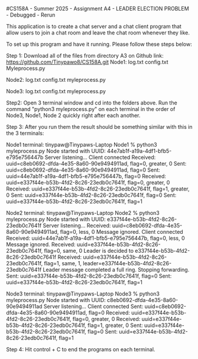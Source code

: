 
#CS158A - Summer 2025 - Assignment
A4 - LEADER ELECTION PROBLEM - Debugged - Rerun

This application is to create a chat server and a chat client program that allow users to join a chat room and leave the chat room whenever they like. 

To set up this program and have it running. Please follow these steps below:

Step 1: Download all of the files from directory A3 on Github link: https://github.com/Tinypawo8/CS158A.git
Node1: 
log.txt
config.txt
Myleprocess.py

Node2:
log.txt
config.txt
myleprocess.py

Node3:
log.txt
config.txt
myleprocess.py

Step2: Open 3 terminal window and cd into the folders above. Run the command "python3 myleprocess.py" on each terminal in the order of Node3, Node1, Node 2 quickly right after each another.

Step 3: After you run them the result should be something similar with this in the 3 terminals:

Node1 terminal: 
tinypaw@Tinypaws-Laptop Node1 % python3 myleprocess.py
Node started with UUID: 44e7ab1f-a19a-4df1-bfb5-e795e756447b
Server listening...
Client connected
Received: uuid=c8eb0692-dfda-4e35-8a60-90e9494911ad, flag=0, greater, 0
Sent: uuid=c8eb0692-dfda-4e35-8a60-90e9494911ad, flag=0
Sent: uuid=44e7ab1f-a19a-4df1-bfb5-e795e756447b, flag=0
Received: uuid=e337f44e-b53b-4fd2-8c26-23edb0c7641f, flag=0, greater, 0
Received: uuid=e337f44e-b53b-4fd2-8c26-23edb0c7641f, flag=1, greater, 0
Sent: uuid=e337f44e-b53b-4fd2-8c26-23edb0c7641f, flag=0
Sent: uuid=e337f44e-b53b-4fd2-8c26-23edb0c7641f, flag=1

Node2 terminal:
tinypaw@Tinypaws-Laptop Node2 % python3 myleprocess.py 
Node started with UUID: e337f44e-b53b-4fd2-8c26-23edb0c7641f
Server listening...
Received: uuid=c8eb0692-dfda-4e35-8a60-90e9494911ad, flag=0, less, 0
Message ignored.
Client connected
Received: uuid=44e7ab1f-a19a-4df1-bfb5-e795e756447b, flag=0, less, 0
Message ignored.
Received: uuid=e337f44e-b53b-4fd2-8c26-23edb0c7641f, flag=0, same, 0
Leader is decided to e337f44e-b53b-4fd2-8c26-23edb0c7641f
Received: uuid=e337f44e-b53b-4fd2-8c26-23edb0c7641f, flag=1, same, 1, leader=e337f44e-b53b-4fd2-8c26-23edb0c7641f
Leader message completed a full ring. Stopping forwarding.
Sent: uuid=e337f44e-b53b-4fd2-8c26-23edb0c7641f, flag=0
Sent: uuid=e337f44e-b53b-4fd2-8c26-23edb0c7641f, flag=1

Node3 terminal:
tinypaw@Tinypaws-Laptop Node3 % python3 myleprocess.py
Node started with UUID: c8eb0692-dfda-4e35-8a60-90e9494911ad
Server listening...
Client connected
Sent: uuid=c8eb0692-dfda-4e35-8a60-90e9494911ad, flag=0
Received: uuid=e337f44e-b53b-4fd2-8c26-23edb0c7641f, flag=0, greater, 0
Received: uuid=e337f44e-b53b-4fd2-8c26-23edb0c7641f, flag=1, greater, 0
Sent: uuid=e337f44e-b53b-4fd2-8c26-23edb0c7641f, flag=0
Sent: uuid=e337f44e-b53b-4fd2-8c26-23edb0c7641f, flag=1

Step 4: Hit control + C to end the programs on each terminal.